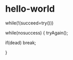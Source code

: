 # hello-world

while(!(succeed=try()))

while(nosuccess)
{
   tryAgain();
   
   if(dead)
   break;
   
}  
